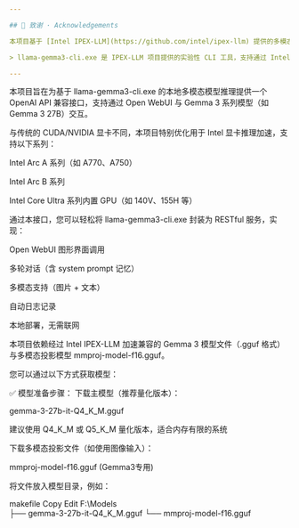 ```yaml
---

## 🙏 致谢 · Acknowledgements

本项目基于 [Intel IPEX-LLM](https://github.com/intel/ipex-llm) 提供的多模态推理引擎 `llama-gemma3-cli.exe` 构建，特别感谢该项目对 Intel GPU 本地推理的贡献。

> llama-gemma3-cli.exe 是 IPEX-LLM 项目提供的实验性 CLI 工具，支持通过 Intel Arc GPU 加速 Gemma 3 多模态大模型。

---
```

本项目旨在为基于 llama-gemma3-cli.exe 的本地多模态模型推理提供一个 OpenAI API 兼容接口，支持通过 Open WebUI 与 Gemma 3 系列模型（如 Gemma 3 27B）交互。

与传统的 CUDA/NVIDIA 显卡不同，本项目特别优化用于 Intel 显卡推理加速，支持以下系列：

Intel Arc A 系列（如 A770、A750）

Intel Arc B 系列

Intel Core Ultra 系列内置 GPU（如 140V、155H 等）

通过本接口，您可以轻松将 llama-gemma3-cli.exe 封装为 RESTful 服务，实现：

Open WebUI 图形界面调用

多轮对话（含 system prompt 记忆）

多模态支持（图片 + 文本）

自动日志记录

本地部署，无需联网

本项目依赖经过 Intel IPEX-LLM 加速兼容的 Gemma 3 模型文件（.gguf 格式）与多模态投影模型 mmproj-model-f16.gguf。

您可以通过以下方式获取模型：

✅ 模型准备步骤：
下载主模型（推荐量化版本）：

gemma-3-27b-it-Q4_K_M.gguf

建议使用 Q4_K_M 或 Q5_K_M 量化版本，适合内存有限的系统

下载多模态投影文件（如使用图像输入）：

mmproj-model-f16.gguf (Gemma3专用)

将文件放入模型目录，例如：

makefile
Copy
Edit
F:\Models\
├── gemma-3-27b-it-Q4_K_M.gguf
└── mmproj-model-f16.gguf
